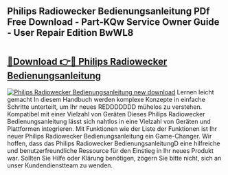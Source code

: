 ## Philips Radiowecker Bedienungsanleitung PDf Free Download - Part-KQw Service Owner Guide - User Repair Edition BwWL8

# <h2><a href="http://df61q07.blite.top/?on=Philips+Radiowecker+Bedienungsanleitung">🔗Download 👉🔴 Philips Radiowecker Bedienungsanleitung</a></h2>

[![Philips Radiowecker Bedienungsanleitung new download](https://i.imgur.com/lujVjoI.png)](http://df61q07.blite.top/?on=Philips+Radiowecker+Bedienungsanleitung)
Lernen leicht gemacht In diesem Handbuch werden komplexe Konzepte in einfache Schritte unterteilt, um Ihr neues REDDDDDDD mühelos zu verstehen. Kompatibel mit einer Vielzahl von Geräten Dieses Philips Radiowecker Bedienungsanleitung lässt sich nahtlos in eine Vielzahl von Geräten und Plattformen integrieren. Mit Funktionen wie der Liste der Funktionen ist Ihr neuer Philips Radiowecker Bedienungsanleitung ein Game-Changer. Wir hoffen, dass das Philips Radiowecker BedienungsanleitungD eine hilfreiche und benutzerfreundliche Ressource für den Einstieg in Ihr neues Produkt war. Sollten Sie Hilfe oder Klärung benötigen, zögern Sie bitte nicht, sich an unser Kundendienstteam zu wenden.
